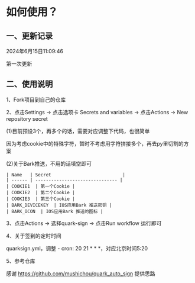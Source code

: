 # 如何使用？ 
## 一、更新记录

2024年6月15日11:09:46

第一次更新

## 二、使用说明

1、Fork项目到自己的仓库

2、点击Settings -> 点击选项卡 Secrets and variables -> 点击Actions -> New repository secret

(1)目前预设3个，再多个的话，需要对应调整下代码，也很简单

因为考虑cookie中的特殊字符，暂时不考虑用字符拼接多个，再去py里切割的方案

(2)关于Bark推送，不用的话填空即可


    | Name   | Secret                           |
    | ------ | ------------------------------- |
    | COOKIE1  | 第一个Cookie |
    | COOKIE2  | 第二个Cookie |
    | COOKIE3  | 第三个Cookie |
    | BARK_DEVICEKEY  | IOS应用Bark 推送密钥 |
    | BARK_ICON  | IOS应用Bark 推送的图标 |

3、点击Actions -> 选择quark-sign -> 点击Run workflow 运行即可

4、关于签到的定时时间

quarksign.yml，调整 \- cron: 20 21 * * *，对应北京时间5:20

5、参考仓库

感谢 https://github.com/mushichou/quark_auto_sign 提供思路

